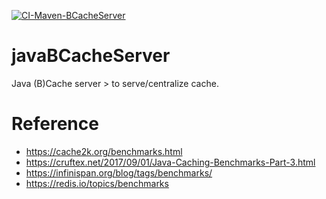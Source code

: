 [![CI-Maven-BCacheServer](https://github.com/bostjans/javaBCacheServer/actions/workflows/maven.yml/badge.svg)](https://github.com/bostjans/javaBCacheServer/actions/workflows/maven.yml)

# javaBCacheServer
Java (B)Cache server > to serve/centralize cache.


# Reference

* https://cache2k.org/benchmarks.html
* https://cruftex.net/2017/09/01/Java-Caching-Benchmarks-Part-3.html
* https://infinispan.org/blog/tags/benchmarks/
* https://redis.io/topics/benchmarks
